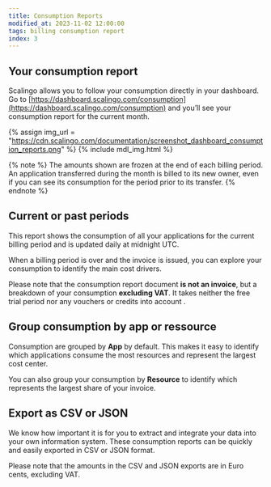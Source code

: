 ```yaml
---
title: Consumption Reports
modified_at: 2023-11-02 12:00:00
tags: billing consumption report
index: 3
---
```


## Your consumption report

Scalingo allows you to follow your consumption directly in your dashboard. Go to [https://dashboard.scalingo.com/consumption](https://dashboard.scalingo.com/consumption) and you’ll see your consumption report for the current month.

{% assign img_url = "https://cdn.scalingo.com/documentation/screenshot_dashboard_consumption_reports.png" %}
{% include mdl_img.html %}

{% note %}
The amounts shown are frozen at the end of each billing period. An application transferred during the month is billed to its new owner, even if you can see its consumption for the period prior to its transfer.
{% endnote %}

## Current or past periods

This report shows the consumption of all your applications for the current billing period and is updated daily at midnight UTC.

When a billing period is over and the invoice is issued, you can explore your consumption to identify the main cost drivers.

Please note that the consumption report document **is not an invoice**, but a breakdown of your consumption **excluding VAT**. It takes neither the free trial period nor any vouchers or credits into account .

## Group consumption by app or ressource

Consumption are grouped by **App** by default. This makes it easy to identify which applications consume the most resources and represent the largest cost center.

You can also group your consumption by **Resource** to identify which represents the largest share of your invoice.

## Export as CSV or JSON

We know how important it is for you to extract and integrate your data into your own information system. These consumption reports can be quickly and easily exported in CSV or JSON format.

Please note that the amounts in the CSV and JSON exports are in Euro cents, excluding VAT.
